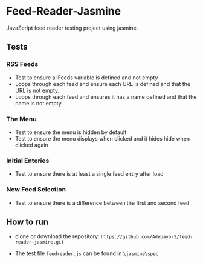 # Feed-Reader-Jasmine

JavaScript feed reader testing project using jasmine.

## Tests

### RSS Feeds

- Test to ensure allFeeds variable is defined and not empty
- Loops through each feed and ensure each URL is defined and that the URL is not empty.
- Loops through each feed and ensures it has a name defined and that the name is not empty.

### The Menu

- Test to ensure the menu is hidden by default
- Test to ensure the menu displays when clicked and it hides hide when clicked again

### Initial Enteries

- Test to ensure there is at least a single feed entry after load

### New Feed Selection

- Test to ensure there is a difference between the first and second feed

## How to run

- clone or download the repository: `https://github.com/Adebayo-S/feed-reader-jasmine.git`

- The test file `feedreader.js` can be found in `\jasmine\spec`
